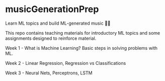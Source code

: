 # musicGenerationPrep
Learn ML topics and build ML-generated music 🎵🎶


This repo contains teaching materials for introductory ML topics and some assignments designed to reinforce material.

Week 1 - What is Machine Learning? Basic steps in solving problems with ML. 

Week 2 - Linear Regression, Regression vs Classifications

Week 3 - Neural Nets, Perceptrons, LSTM

